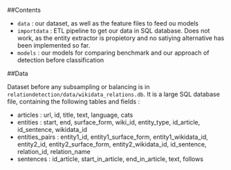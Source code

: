 ##Contents

+ `data` : our dataset, as well as the feature files to feed ou models
+ `importdata` : ETL pipeline to get our data in SQL database. Does not work, as the entity extractor is propietory and no satiying alternative has been implemented so far.
+ `models` : our models for comparing benchmark and our approach of detection before classification

##Data

Dataset before any subsampling or balancing is in `relationdetection/data/wikidata_relations.db`.
It is a large SQL database file, containing the following tables and fields :
+ articles : url, id, title, text, language, cats
+ entities : start, end, surface_form, wiki_id, entity_type, id_article, id_sentence, wikidata_id
+ entities_pairs : entity1_id, entity1_surface_form, entity1_wikidata_id, entity2_id, entity2_surface_form, entity2_wikidata_id, id_sentence, relation_id, relation_name
+ sentences : id_article, start_in_article, end_in_article, text, follows

